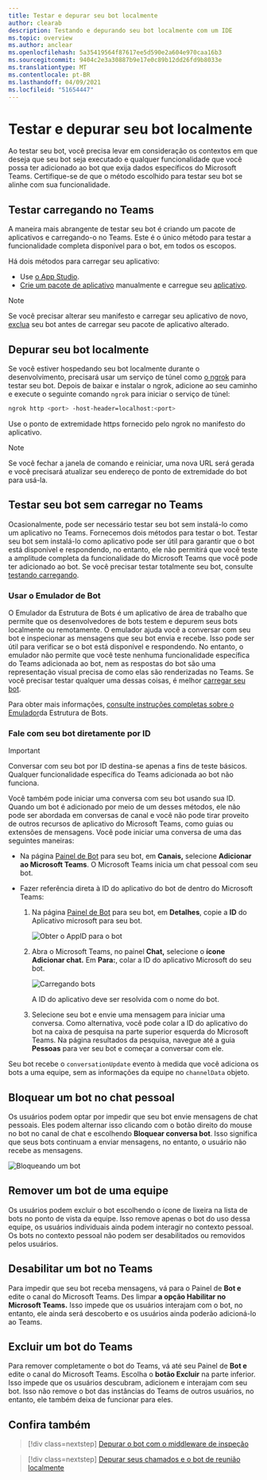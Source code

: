 ```yaml
---
title: Testar e depurar seu bot localmente
author: clearab
description: Testando e depurando seu bot localmente com um IDE
ms.topic: overview
ms.author: anclear
ms.openlocfilehash: 5a35419564f87617ee5d590e2a604e970caa16b3
ms.sourcegitcommit: 9404c2e3a30887b9e17e0c89b12dd26fd9b8033e
ms.translationtype: MT
ms.contentlocale: pt-BR
ms.lasthandoff: 04/09/2021
ms.locfileid: "51654447"
---
```

# <a name="test-and-debug-your-bot-locally"></a>Testar e depurar seu bot localmente

Ao testar seu bot, você precisa levar em consideração os contextos em que deseja que seu bot seja executado e qualquer funcionalidade que você possa ter adicionado ao bot que exija dados específicos do Microsoft Teams. Certifique-se de que o método escolhido para testar seu bot se alinhe com sua funcionalidade.

## <a name="test-by-uploading-to-teams"></a>Testar carregando no Teams

A maneira mais abrangente de testar seu bot é criando um pacote de aplicativos e carregando-o no Teams. Este é o único método para testar a funcionalidade completa disponível para o bot, em todos os escopos.

Há dois métodos para carregar seu aplicativo:
* Use [o App Studio](~/concepts/build-and-test/app-studio-overview.md).
* [Crie um pacote de aplicativo](~/concepts/build-and-test/apps-package.md) manualmente e carregue seu [aplicativo](~/concepts/deploy-and-publish/apps-upload.md).

> [!NOTE]
> Se você precisar alterar seu manifesto e carregar seu aplicativo de novo, [exclua](#delete-a-bot-from-teams) seu bot antes de carregar seu pacote de aplicativo alterado.

## <a name="debug-your-bot-locally"></a>Depurar seu bot localmente

Se você estiver hospedando seu bot localmente durante o desenvolvimento, precisará usar um serviço de túnel como [o ngrok](https://ngrok.com/) para testar seu bot. Depois de baixar e instalar o ngrok, adicione ao seu caminho e execute o seguinte comando `ngrok` para iniciar o serviço de túnel:

```bash
ngrok http <port> -host-header=localhost:<port>
```

Use o ponto de extremidade https fornecido pelo ngrok no manifesto do aplicativo. 

> [!NOTE]
> Se você fechar a janela de comando e reiniciar, uma nova URL será gerada e você precisará atualizar seu endereço de ponto de extremidade do bot para usá-la.

## <a name="test-your-bot-without-uploading-to-teams"></a>Testar seu bot sem carregar no Teams

Ocasionalmente, pode ser necessário testar seu bot sem instalá-lo como um aplicativo no Teams. Fornecemos dois métodos para testar o bot. Testar seu bot sem instalá-lo como aplicativo pode ser útil para garantir que o bot está disponível e respondendo, no entanto, ele não permitirá que você teste a amplitude completa da funcionalidade do Microsoft Teams que você pode ter adicionado ao bot. Se você precisar testar totalmente seu bot, consulte [testando carregando](#test-by-uploading-to-teams).

### <a name="use-the-bot-emulator"></a>Usar o Emulador de Bot

O Emulador da Estrutura de Bots é um aplicativo de área de trabalho que permite que os desenvolvedores de bots testem e depurem seus bots localmente ou remotamente. O emulador ajuda você a conversar com seu bot e inspecionar as mensagens que seu bot envia e recebe. Isso pode ser útil para verificar se o bot está disponível e respondendo. No entanto, o emulador não permite que você teste nenhuma funcionalidade específica do Teams adicionada ao bot, nem as respostas do bot são uma representação visual precisa de como elas são renderizadas no Teams. Se você precisar testar qualquer uma dessas coisas, é melhor [carregar seu bot](#test-by-uploading-to-teams).

Para obter mais informações, [consulte instruções completas sobre o Emulador](/azure/bot-service/bot-service-debug-emulator?view=azure-bot-service-4.0&preserve-view=true)da Estrutura de Bots.

### <a name="talk-to-your-bot-directly-by-id"></a>Fale com seu bot diretamente por ID

> [!Important]
> Conversar com seu bot por ID destina-se apenas a fins de teste básicos. Qualquer funcionalidade específica do Teams adicionada ao bot não funciona.

Você também pode iniciar uma conversa com seu bot usando sua ID. Quando um bot é adicionado por meio de um desses métodos, ele não pode ser abordada em conversas de canal e você não pode tirar proveito de outros recursos de aplicativo do Microsoft Teams, como guias ou extensões de mensagens. Você pode iniciar uma conversa de uma das seguintes maneiras:

* Na página [Painel de Bot](https://dev.botframework.com/bots) para seu bot, em **Canais,** selecione **Adicionar ao Microsoft Teams**. O Microsoft Teams inicia um chat pessoal com seu bot.

* Fazer referência direta à ID do aplicativo do bot de dentro do Microsoft Teams:
   1. Na página [Painel de Bot](https://dev.botframework.com/bots) para seu bot, em **Detalhes**, copie a **ID** do Aplicativo microsoft para seu bot.
  
      ![Obter o AppID para o bot](~/assets/images/bots_appid_botframework.png)
  
   2. Abra o Microsoft Teams, no painel **Chat,** selecione o **ícone Adicionar chat.** Em **Para:**, colar a ID do aplicativo Microsoft do seu bot.
  
      ![Carregando bots](~/assets/images/bots_uploading.png)

      A ID do aplicativo deve ser resolvida com o nome do bot.

   3. Selecione seu bot e envie uma mensagem para iniciar uma conversa.
      Como alternativa, você pode colar a ID do aplicativo do bot na caixa de pesquisa na parte superior esquerda do Microsoft Teams. Na página resultados da pesquisa, navegue até a guia **Pessoas** para ver seu bot e começar a conversar com ele.

Seu bot recebe o `conversationUpdate` evento à medida que você adiciona os bots a uma equipe, sem as informações da equipe no `channelData` objeto.

## <a name="block-a-bot-in-personal-chat"></a>Bloquear um bot no chat pessoal

Os usuários podem optar por impedir que seu bot envie mensagens de chat pessoais. Eles podem alternar isso clicando com o botão direito do mouse no bot no canal de chat e escolhendo **Bloquear conversa bot**. Isso significa que seus bots continuam a enviar mensagens, no entanto, o usuário não recebe as mensagens.

![Bloqueando um bot](~/assets/images/bots/botdisable.png)

## <a name="remove-a-bot-from-a-team"></a>Remover um bot de uma equipe

Os usuários podem excluir o bot escolhendo o ícone de lixeira na lista de bots no ponto de vista da equipe. Isso remove apenas o bot do uso dessa equipe, os usuários individuais ainda podem interagir no contexto pessoal. Os bots no contexto pessoal não podem ser desabilitados ou removidos pelos usuários.

## <a name="disable-a-bot-in-teams"></a>Desabilitar um bot no Teams

Para impedir que seu bot receba mensagens, vá para o Painel de **Bot e** edite o canal do Microsoft Teams. Des limpar **a opção Habilitar no Microsoft Teams.** Isso impede que os usuários interajam com o bot, no entanto, ele ainda será descoberto e os usuários ainda poderão adicioná-lo ao Teams.

## <a name="delete-a-bot-from-teams"></a>Excluir um bot do Teams

Para remover completamente o bot do Teams, vá até seu Painel de **Bot e** edite o canal do Microsoft Teams. Escolha o **botão Excluir** na parte inferior. Isso impede que os usuários descubram, adicionem e interajam com seu bot. Isso não remove o bot das instâncias do Teams de outros usuários, no entanto, ele também deixa de funcionar para eles.

## <a name="see-also"></a>Confira também

> [!div class=nextstep]
> [Depurar o bot com o middleware de inspeção](/azure/bot-service/bot-service-debug-inspection-middleware)

> [!div class=nextstep]
> [Depurar seus chamados e o bot de reunião localmente](~/bots/calls-and-meetings/debugging-local-testing-calling-meeting-bots.md)
